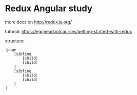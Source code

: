# Redux Angular study

more docs on http://redux.js.org/

tutorial: https://egghead.io/courses/getting-started-with-redux

structure:
```
[page
	[sibling
		[child]
		[child]
	]
	[sibling
		[child]
		[child]
	]
]
```
